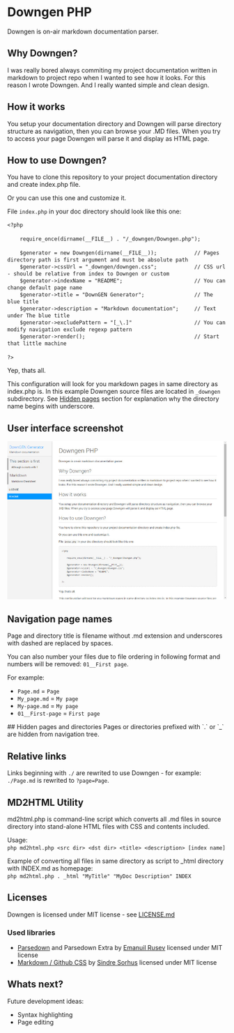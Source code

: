 # Downgen PHP

Downgen is on-air markdown documentation parser.

## Why Downgen?
I was really bored always commiting my project documentation written in markdown to project repo when I wanted to see how it looks. For this reason I wrote Downgen. And I really wanted simple and clean design.

## How it works
You setup your documentation directory and Downgen will parse directory structure as navigation, then you can browse your .MD files. When you try to access your page Downgen will parse it and display as HTML page.

## How to use Downgen?
You have to clone this repository to your project documentation directory and create index.php file.

Or you can use this one and customize it.

File `index.php` in your doc directory should look like this one:

```
<?php

	require_once(dirname(__FILE__) . "/_downgen/Downgen.php");

	$generator = new Downgen(dirname(__FILE__));			// Pages directory path is first argument and must be absolute path
	$generator->cssUrl = "_downgen/downgen.css";			// CSS url - should be relative from index to Downgen or custom
	$generator->indexName = "README";						// You can change default page name
	$generator->title = "DownGEN Generator";				// The blue title
	$generator->description = "Markdown documentation";		// Text under The blue title
	$generator->excludePattern = "[_\.]"					// You can modify navigation exclude regexp pattern
	$generator->render();									// Start that little machine

?>
```

Yep, thats all.

This configuration will look for you markdown pages in same directory as index.php is. In this example Downgen source files are located in `_downgen` subdirectory. See [Hidden pages](#hidden-pages) section for explanation why the directory name begins with underscore.

## User interface screenshot
[![alt downgen](screenshot_thumb.jpg "Downgen screenshot")](screenshot.jpg)

## Navigation page names
Page and directory title is filename without .md extension and underscores with dashed are replaced by spaces.

You can also number your files due to file ordering in following format and numbers will be removed: `01__First page`.

For example:

- `Page.md` = `Page`
- `My_page.md` = `My page`
- `My-page.md` = `My page`
- `01__First-page` = `First page`

<a name="hidden-pages"/>
## Hidden pages and directories
Pages or directories prefixed with `.` or `_`  are hidden from navigation tree.

## Relative links
Links beginning with `./` are rewrited to use Downgen - for example: `./Page.md` is rewrited to `?page=Page`.

## MD2HTML Utility
md2html.php is command-line script which converts all .md files in source directory into stand-alone HTML files with CSS and contents included.

Usage:  
`php md2html.php <src dir> <dst dir> <title> <description> [index name]`

Example of converting all files in same directory as script to _html directory with INDEX.md as homepage:  
`php md2html.php . _html "MyTitle" "MyDoc Description" INDEX`

## Licenses
Downgen is licensed under MIT license - see [LICENSE.md](./LICENSE.md)

### Used libraries
- [Parsedown](https://github.com/erusev/parsedown) and Parsedown Extra by [Emanuil Rusev](https://github.com/erusev) licensed under MIT license
- [Markdown / Github CSS](https://github.com/sindresorhus/github-markdown-css) by [Sindre Sorhus](https://github.com/sindresorhus) licensed under MIT license

## Whats next?
Future development ideas:
- Syntax highlighting
- Page editing